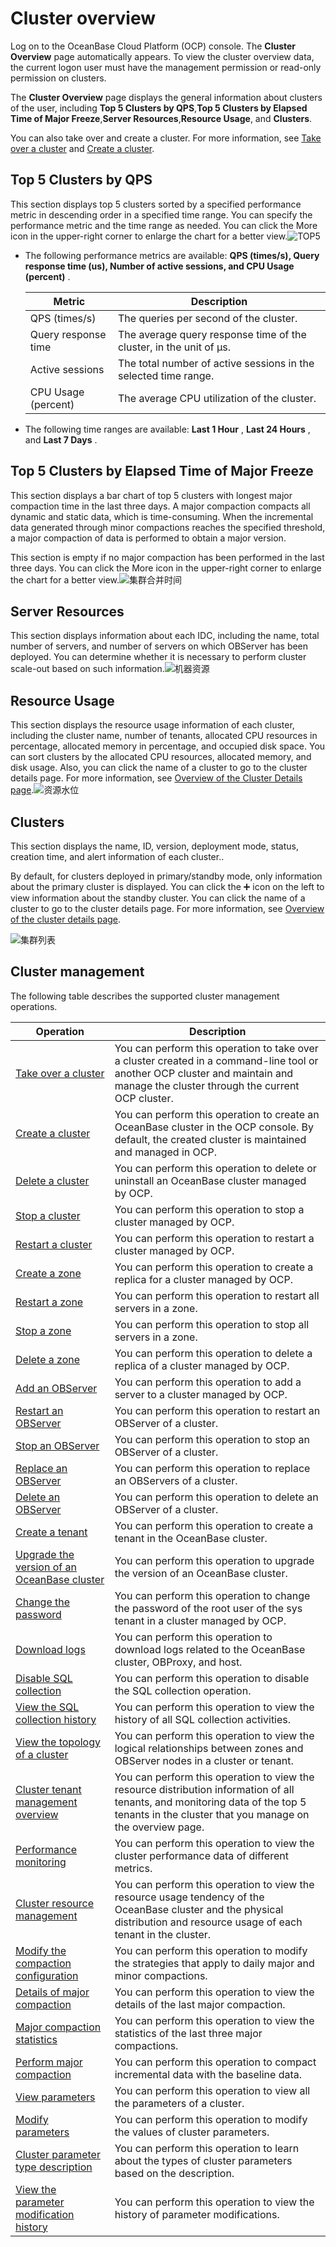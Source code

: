 Cluster overview
=====================================

Log on to the OceanBase Cloud Platform (OCP) console. The **Cluster Overview** page automatically appears. To view the cluster overview data, the current logon user must have the management permission or read-only permission on clusters.

The **Cluster Overview** page displays the general information about clusters of the user, including **Top 5 Clusters by QPS**,**Top 5 Clusters by Elapsed Time of Major Freeze**,**Server Resources**,**Resource Usage**, and **Clusters**.

You can also take over and create a cluster. For more information, see [Take over a cluster](../../4.manage-clusters/3.basic-operations/1.takeover-cluster.md) and [Create a cluster](../../4.manage-clusters/3.basic-operations/2.create-a-cluster.md).

**Top 5 Clusters by QPS**
----------------------------------------------

This section displays top 5 clusters sorted by a specified performance metric in descending order in a specified time range. You can specify the performance metric and the time range as needed. You can click the More icon in the upper-right corner to enlarge the chart for a better view.![TOP5](https://help-static-aliyun-doc.aliyuncs.com/assets/img/en-US/1714306461/p381781.png)



* The following performance metrics are available: **QPS (times/s), Query response time (us), Number of active sessions, and CPU Usage (percent)** .



  |       Metric        |                            Description                             |
  |---------------------|--------------------------------------------------------------------|
  | QPS (times/s)       | The queries per second of the cluster.                             |
  | Query response time | The average query response time of the cluster, in the unit of µs. |
  | Active sessions     | The total number of active sessions in the selected time range.    |
  | CPU Usage (percent) | The average CPU utilization of the cluster.                        |



* The following time ranges are available: **Last 1 Hour** , **Last 24 Hours** , and **Last 7 Days** .






**Top 5 Clusters by Elapsed Time of Major Freeze**
-----------------------------------------------------------------------

This section displays a bar chart of top 5 clusters with longest major compaction time in the last three days. A major compaction compacts all dynamic and static data, which is time-consuming. When the incremental data generated through minor compactions reaches the specified threshold, a major compaction of data is performed to obtain a major version.

This section is empty if no major compaction has been performed in the last three days. You can click the More icon in the upper-right corner to enlarge the chart for a better view.![集群合并时间](https://help-static-aliyun-doc.aliyuncs.com/assets/img/en-US/1714306461/p381782.png)

**Server Resources**
-----------------------------------------

This section displays information about each IDC, including the name, total number of servers, and number of servers on which OBServer has been deployed. You can determine whether it is necessary to perform cluster scale-out based on such information.![机器资源](https://help-static-aliyun-doc.aliyuncs.com/assets/img/en-US/1714306461/p381783.png)

**Resource Usage**
---------------------------------------

This section displays the resource usage information of each cluster, including the cluster name, number of tenants, allocated CPU resources in percentage, allocated memory in percentage, and occupied disk space. You can sort clusters by the allocated CPU resources, allocated memory, and disk usage. Also, you can click the name of a cluster to go to the cluster details page. For more information, see [Overview of the Cluster Details page](../1.cluster-features/3.cluster-overview.md).![资源水位](https://help-static-aliyun-doc.aliyuncs.com/assets/img/en-US/1714306461/p381792.png)

**Clusters**
---------------------------------

This section displays the name, ID, version, deployment mode, status, creation time, and alert information of each cluster..

By default, for clusters deployed in primary/standby mode, only information about the primary cluster is displayed. You can click the ➕ icon on the left to view information about the standby cluster. You can click the name of a cluster to go to the cluster details page. For more information, see [Overview of the cluster details page](../1.cluster-features/3.cluster-overview.md).

![集群列表](https://help-static-aliyun-doc.aliyuncs.com/assets/img/en-US/2714306461/p381796.png)

Cluster management
---------------------------------------

The following table describes the supported cluster management operations.


|                                                Operation                                                |                                                                                        Description                                                                                         |
|---------------------------------------------------------------------------------------------------------|--------------------------------------------------------------------------------------------------------------------------------------------------------------------------------------------|
| [Take over a cluster](../../4.manage-clusters/3.basic-operations/1.takeover-cluster.md)                                      | You can perform this operation to take over a cluster created in a command-line tool or another OCP cluster and maintain and manage the cluster through the current OCP cluster.           |
| [Create a cluster](../../4.manage-clusters/3.basic-operations/2.create-a-cluster.md)                                         | You can perform this operation to create an OceanBase cluster in the OCP console. By default, the created cluster is maintained and managed in OCP.                                        |
| [Delete a cluster](../../4.manage-clusters/3.basic-operations/3.delete-a-cluster.md)                                         | You can perform this operation to delete or uninstall an OceanBase cluster managed by OCP.                                                                                                 |
| [Stop a cluster](../../4.manage-clusters/3.basic-operations/5.stop-a-cluster.md)                                           | You can perform this operation to stop a cluster managed by OCP.                                                                                                                           |
| [Restart a cluster](../../4.manage-clusters/3.basic-operations/6.restart-a-cluster.md)                                        | You can perform this operation to restart a cluster managed by OCP.                                                                                                                        |
| [Create a zone](../../4.manage-clusters/3.basic-operations/7.manage-cluster-zones/2.create-zone.md)                                            | You can perform this operation to create a replica for a cluster managed by OCP.                                                                                                           |
| [Restart a zone](../../4.manage-clusters/3.basic-operations/7.manage-cluster-zones/4.restart-zone.md)                                           | You can perform this operation to restart all servers in a zone.                                                                                                                           |
| [Stop a zone](../../4.manage-clusters/3.basic-operations/7.manage-cluster-zones/6.stop-zone.md)                                              | You can perform this operation to stop all servers in a zone.                                                                                                                              |
| [Delete a zone](../../4.manage-clusters/3.basic-operations/7.manage-cluster-zones/8.delete-a-zone.md)                                            | You can perform this operation to delete a replica of a cluster managed by OCP.                                                                                                            |
| [Add an OBServer](../../4.manage-clusters/3.basic-operations/8.manage-the-observer-cluster/2.add-observer.md)                                          | You can perform this operation to add a server to a cluster managed by OCP.                                                                                                                |
| [Restart an OBServer](../../4.manage-clusters/3.basic-operations/8.manage-the-observer-cluster/4.restart-observer.md)                                      | You can perform this operation to restart an OBServer of a cluster.                                                                                                                        |
| [Stop an OBServer](../../4.manage-clusters/3.basic-operations/8.manage-the-observer-cluster/6.stop-observer.md)                                         | You can perform this operation to stop an OBServer of a cluster.                                                                                                                           |
| [Replace an OBServer](../../4.manage-clusters/3.basic-operations/8.manage-the-observer-cluster/8.replace-observer.md)                                      | You can perform this operation to replace an OBServers of a cluster.                                                                                                                       |
| [Delete an OBServer](../../4.manage-clusters/3.basic-operations/8.manage-the-observer-cluster/10.delete-observer.md)                                       | You can perform this operation to delete an OBServer of a cluster.                                                                                                                         |
| [Create a tenant](../../4.manage-clusters/3.basic-operations/10.create-a-tenant.md)                                          | You can perform this operation to create a tenant in the OceanBase cluster.                                                                                                                |
| [Upgrade the version of an OceanBase cluster](../../4.manage-clusters/3.basic-operations/12.upgrade-version.md)              | You can perform this operation to upgrade the version of an OceanBase cluster.                                                                                                             |
| [Change the password](../../4.manage-clusters/3.basic-operations/14.change-password.md)                                      | You can perform this operation to change the password of the root user of the sys tenant in a cluster managed by OCP.                                                                      |
| [Download logs](../../4.manage-clusters/3.basic-operations/15.download-log.md)                                            | You can perform this operation to download logs related to the OceanBase cluster, OBProxy, and host.                                                                                       |
| [Disable SQL collection](../../4.manage-clusters/3.basic-operations/17.disable-sql-collection.md)                                   | You can perform this operation to disable the SQL collection operation.                                                                                                                    |
| [View the SQL collection history](../../4.manage-clusters/3.basic-operations/19.view-the-sql-collection-switch-history.md)                          | You can perform this operation to view the history of all SQL collection activities.                                                                                                       |
| [View the topology of a cluster](../../4.manage-clusters/5.view-the-cluster-topology.md)                           | You can perform this operation to view the logical relationships between zones and OBServer nodes in a cluster or tenant.                                                                  |
| [Cluster tenant management overview](../../4.manage-clusters/7.cluster-tenant-management-overview.md)                       | You can perform this operation to view the resource distribution information of all tenants, and monitoring data of the top 5 tenants in the cluster that you manage on the overview page. |
| [Performance monitoring](../../4.manage-clusters/9.performance-monitoring.md)                                   | You can perform this operation to view the cluster performance data of different metrics.                                                                                                  |
| [Cluster resource management](../../4.manage-clusters/10.cluster-resource-management.md)                              | You can perform this operation to view the resource usage tendency of the OceanBase cluster and the physical distribution and resource usage of each tenant in the cluster.                |
| [Modify the compaction configuration](../../4.manage-clusters/11.merge-management/2.modify-a-merge-configuration.md)                      | You can perform this operation to modify the strategies that apply to daily major and minor compactions.                                                                                   |
| [Details of major compaction](../../4.manage-clusters/11.merge-management/4.merge-details.md)                              | You can perform this operation to view the details of the last major compaction.                                                                                                           |
| [Major compaction statistics](../../4.manage-clusters/11.merge-management/6.merging-statistics.md)                              | You can perform this operation to view the statistics of the last three major compactions.                                                                                                 |
| [Perform major compaction](../../4.manage-clusters/13.perform-merge.md)                                 | You can perform this operation to compact incremental data with the baseline data.                                                                                                         |
| [View parameters](../../4.manage-clusters/12.parameters/2.view-the-parameter-list.md)                                          | You can perform this operation to view all the parameters of a cluster.                                                                                                                    |
| [Modify parameters](../../4.manage-clusters/12.parameters/4.modify-parameters.md)                                        | You can perform this operation to modify the values of cluster parameters.                                                                                                                 |
| [Cluster parameter type description](../../4.manage-clusters/12.parameters/5.cluster-parameter-type.md)                       | You can perform this operation to learn about the types of cluster parameters based on the description.                                                                                    |
| [View the parameter modification history](../../4.manage-clusters/12.parameters/7.view-parameter-modification-history.md)                  | You can perform this operation to view the history of parameter modifications.                                                                                                             |
